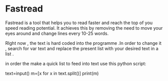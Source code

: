 # Fastread
Fastread is a tool that helps you to read faster and reach the top of you speed reading potential. It achieves this by removing the need to move your eyes around and change lines every 10-25 words. 

RIght now , the text is hard coded into the programme .In order to change it , search for var text and replace the present list with your desired text in a list  . 

in order the make a quick list to feed into text use this python script:

text=input()
m=[x for x in text.split()]
print(m)
